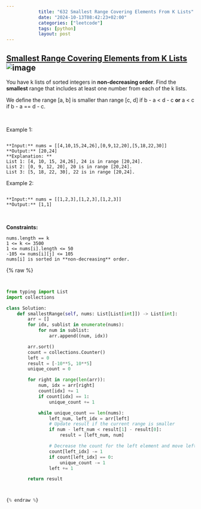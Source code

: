 ```yaml
---
            title: "632 Smallest Range Covering Elements From K Lists"
            date: "2024-10-13T08:42:23+02:00"
            categories: ["leetcode"]
            tags: [python]
            layout: post
---
```

            
## [Smallest Range Covering Elements from K Lists](https://leetcode.com/problems/smallest-range-covering-elements-from-k-lists) ![image](https://img.shields.io/badge/Difficulty-Hard-red)

You have k lists of sorted integers in **non-decreasing order**. Find the **smallest** range that includes at least one number from each of the k lists.

We define the range [a, b] is smaller than range [c, d] if b - a < d - c **or** a < c if b - a == d - c.

 

Example 1:

```

**Input:** nums = [[4,10,15,24,26],[0,9,12,20],[5,18,22,30]]
**Output:** [20,24]
**Explanation: **
List 1: [4, 10, 15, 24,26], 24 is in range [20,24].
List 2: [0, 9, 12, 20], 20 is in range [20,24].
List 3: [5, 18, 22, 30], 22 is in range [20,24].

```

Example 2:

```

**Input:** nums = [[1,2,3],[1,2,3],[1,2,3]]
**Output:** [1,1]

```

 

**Constraints:**

	nums.length == k
	1 <= k <= 3500
	1 <= nums[i].length <= 50
	-105 <= nums[i][j] <= 105
	nums[i] is sorted in **non-decreasing** order.

{% raw %}


```python


from typing import List
import collections

class Solution:
    def smallestRange(self, nums: List[List[int]]) -> List[int]:
        arr = []
        for idx, sublist in enumerate(nums):
            for num in sublist:
                arr.append((num, idx))

        arr.sort()
        count = collections.Counter()
        left = 0
        result = [-10**5, 10**5]
        unique_count = 0

        for right in range(len(arr)):
            num, idx = arr[right]
            count[idx] += 1
            if count[idx] == 1:
                unique_count += 1

            while unique_count == len(nums):
                left_num, left_idx = arr[left]
                # Update result if the current range is smaller
                if num - left_num < result[1] - result[0]:
                    result = [left_num, num]

                # Decrease the count for the left element and move left pointer
                count[left_idx] -= 1
                if count[left_idx] == 0:
                    unique_count -= 1
                left += 1

        return result



{% endraw %}
